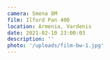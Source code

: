 ```yaml
---
camera: Smena 8M
film: Ilford Pan 400
location: Armenia, Vardenis
date: 2021-02-10 23:00:03
description: ''
photo: '/uploads/film-bw-1.jpg'
---
```

